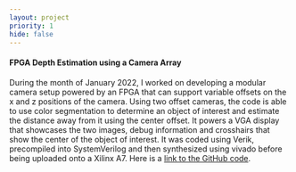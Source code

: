 ```yaml
---
layout: project
priority: 1
hide: false
---
```

#### FPGA Depth Estimation using a Camera Array

During the month of January 2022, I worked on developing a modular camera setup powered by an FPGA
that can support variable offsets on the x and z positions of the camera. Using two offset cameras,
the code is able to use color segmentation to determine an object of interest and estimate the
distance away from it using the center offset. It powers a VGA display that showcases the two images,
debug information and crosshairs that show the center of the object of interest. It was coded using
Verik, precompiled into SystemVerilog and then synthesized using vivado before being uploaded onto a
Xilinx A7. Here is a [link to the GitHub code](https://github.com/itstorque/FPGA-Depth-Camera).
